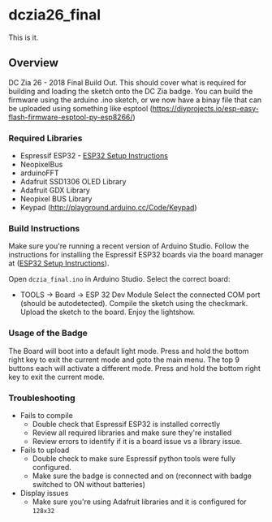 # dczia26_final

This is it.

## Overview
DC Zia 26 - 2018 Final Build Out.
This should cover what is required for building and loading the sketch onto the DC Zia badge.
You can build the firmware using the arduino .ino sketch, or we now have a binay file that can be uploaded using something like esptool (https://diyprojects.io/esp-easy-flash-firmware-esptool-py-esp8266/)

### Required Libraries
- Espressif ESP32 - [ESP32 Setup Instructions](https://github.com/espressif/arduino-esp32#installation-instructions)
- NeopixelBus
- arduinoFFT
- Adafruit SSD1306 OLED Library
- Adafruit GDX Library
- Neopixel BUS Library
- Keypad (http://playground.arduino.cc/Code/Keypad)

### Build Instructions
Make sure you're running a recent version of Arduino Studio. 
Follow the instructions for installing the Espressif ESP32 boards via the board manager at ([ESP32 Setup Instructions](https://github.com/espressif/arduino-esp32#installation-instructions)).

Open `dczia_final.ino` in Arduino Studio.
Select the correct board:
  - TOOLS -> Board -> ESP 32 Dev Module
Select the connected COM port (should be autodetected).
Compile the sketch using the checkmark.
Upload the sketch to the board.
Enjoy the lightshow.

### Usage of the Badge
The Board will boot into a default light mode. Press and hold the bottom right key to exit the current mode and goto the main menu.
The top 9 buttons each will activate a different mode.
Press and hold the bottom right key to exit the current mode.

### Troubleshooting
- Fails to compile
  - Double check that Espressif ESP32 is installed correctly
  - Review all required libraries and make sure they're installed
  - Review errors to identify if it is a board issue vs a library issue.
- Fails to upload
  - Double check to make sure Espressif python tools were fully configured.
  - Make sure the badge is connected and on (reconnect with badge switched to ON without batteries)
- Display issues
  - Make sure you're using Adafruit libraries and it is configured for `128x32`


